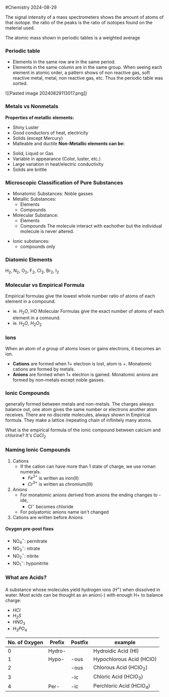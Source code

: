 #Chemistry 2024-08-29

The signal intensity of a mass spectrometers shows the amount of atoms of that isotope. the ratio of the peaks is the ratio of isotopes found on the material used.

The atomic mass shown in periodic tables is a weighted average

### Periodic table
- Elements in the same row are in the same  period.
- Elements in the same column are in the same group.
When seeing each element in atomic order, a pattern shows of non reactive gas, soft reactive metal, metal, non reactive gas, etc. Thus the periodic table was sorted.

![[Pasted image 20240829113017.png]]
### Metals vs Nonmetals
**Properties of metallic elements:**
* Shiny Luster
* Good conductors of heat, electricity
* Solids (except Mercury)
* Malleable and ductile
**Non-Metallic elements can be:**
- Solid, Liquid or Gas
- Variable in appearance (Color, luster, etc.)
- Large variation in heat/electric conductivity
- Solids are brittle

### Microscopic Classification of Pure Substances
- Monatomic Substances: Noble gasses
- Metallic Substances:
	- Elements
	- Compounds
- Molecular Substance: 
	- Elements
	- Compounds
	The molecule interact with eachother but the individual molecule is never altered.
* Ionic substances:
	* compounds only
### Diatomic Elements
$\text{H}_2$, $\text{N}_2$, $\text{O}_2$, $\text{F}_2$, $\text{Cl}_2$, $\text{Br}_2$, $\text{I}_2$

### Molecular vs Empirical Formula
Empirical formulas give the lowest whole number ratio of atoms of each element in a compound.
- ie. $H_2O$, HO
Molecular Formulas give the exact number of atoms of each element in a comound.
- ie. $H_2O$, $H_2O_2$
### Ions
When an atom of a group of atoms loses or gains electrons, it becomes an ion.
- **Cations** are formed when 1+ electron is lost, atom is +. Monatomic cations are formed by metals.
- **Anions** are formed when 1+ electron is gained. Monatomic anions are formed by non-metals except noble gasses.

### Ionic Compounds
generally formed between metals and non-metals.
The charges always balance out, one atom gives the same number or electrons another atom receives.
There are no discrete molecules, always shown in Empirical formula.
They make a lattice /repeating chain of infinitely many atoms.

What is the empirical formula of the ionic compound between calcium and chlorine? It's $CaCl_{2}$

### Naming Ionic Compounds
1) Cations
	- If the cation can have  more than 1 state of charge, we use roman numerals.
		- $Fe^{2+}$ is written as iron(II)
		- $Cr^{3+}$ is written as chromium(III)
2) Anions
	- For monatomic anions derived from anions  the ending changes to -ide,
		- Cl$^-$ becomes chloride
	- For polyatomic anions name isn't changed
3) Cations are written before Anions
#### Oxygen pre-post fixes
- NO$_4^-$: pernitrate
- NO$_3^-$: nitrate
- NO$_2^-$: nitrite
- NO$_1^-$: hyponitrite
### What are Acids?
A substance whose molecules yield hydrogen ions ($H^+$) when dissolved in water.
Most acids can be thought as an anion(-) with enough H+ to balance charge:
- $HCl$
- $H_2S$
- $HNO_3$
- $H_3PO_4$

| No. of Oxygen | Prefix | Postfix | example                    |
| ------------- | ------ | ------- | -------------------------- |
| 0             | Hydro- |         | Hydroidic Acid (HI)        |
| 1             | Hypo-  | -ous    | Hypochlorous Acid (HClO)   |
| 2             |        | -ous    | Chlorous Acid (HClO$_2$)   |
| 3             |        | -ic     | Chloric Acid (HClO$_3)$    |
| 4             | Per-   | -ic     | Perchloric Acid (HClO$_4$) |
